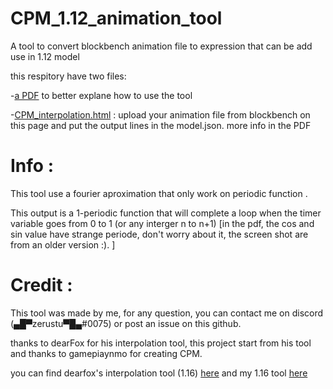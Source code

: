 # CPM_1.12_animation_tool
A tool to convert blockbench animation file to expression that can be add use in 1.12 model

this respitory have two files:

-[a PDF](https://github.com/val9k/CPM_1.12_animation_tool/blob/main/how%20to%20use%201.12%20CPM%20interpolation.pdf) to better explane how to use the tool

-[CPM_interpolation.html](https://val9k.github.io/CPM_1.12_animation_tool/CPM_interpolation_1.12.html) : upload your animation file from blockbench on this page and put the output lines in the model.json. more info in the PDF

# Info :
This tool use a fourier aproximation that only work on periodic function .

This output is a 1-periodic function that will complete a loop when the timer variable goes from 0 to 1 (or any interger n to n+1)
[in the pdf, the cos and sin value have strange periode, don't worry about it, the screen shot are from an older version :). ]

# Credit :
This tool was made by me, for any question, you can contact me on discord (▄█▀zerustu▀█▄#0075) or post an issue on this github.

thanks to dearFox for his interpolation tool, this project start from his tool
and thanks to gamepiaynmo for creating CPM.

you can find dearfox's interpolation tool (1.16) [here](https://github.com/DearFox/cpm-tools) and my 1.16 tool [here](https://github.com/val9k/CPM_catmull_rom_interpolation)
